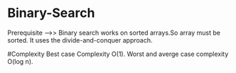 # Binary-Search
Prerequisite -->> Binary search works on sorted arrays.So array must be sorted.
It uses the divide-and-conquer approach.

#Complexity
Best case Complexity O(1).
Worst and averge case complexity O(log n).
